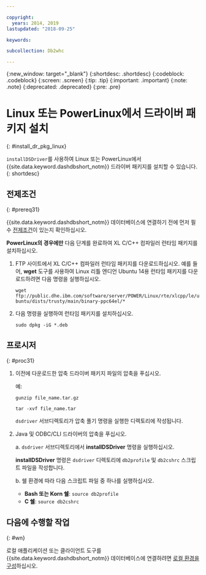 ```yaml
---

copyright:
  years: 2014, 2019
lastupdated: "2018-09-25"

keywords:

subcollection: Db2whc

---
```


<!-- Attribute definitions --> 
{:new_window: target="_blank"}
{:shortdesc: .shortdesc}
{:codeblock: .codeblock}
{:screen: .screen}
{:tip: .tip}
{:important: .important}
{:note: .note}
{:deprecated: .deprecated}
{:pre: .pre}

# Linux 또는 PowerLinux에서 드라이버 패키지 설치
{: #install_dr_pkg_linux}

`installDSDriver`를 사용하여 Linux 또는 PowerLinux에서 {{site.data.keyword.dashdbshort_notm}} 드라이버 패키지를 설치할 수 있습니다. 
{: shortdesc}

## 전제조건
{: #prereq31}

{{site.data.keyword.dashdbshort_notm}} 데이터베이스에 연결하기 전에 먼저 필수 [전제조건](/docs/services/Db2whc/connecting?topic=Db2whc-connect_ov#prereqs)이 있는지 확인하십시오.

<!-- Download the Db2 driver package for your operating system from the web console and install it. -->

**PowerLinux의 경우에만** 다음 단계를 완료하여 XL C/C++ 컴파일러 런타임 패키지를 설치하십시오.

1. FTP 사이트에서 XL C/C++ 컴파일러 런타임 패키지를 다운로드하십시오. 예를 들어, **wget** 도구를 사용하여 Linux 리틀 엔디언 Ubuntu 14용 런타임 패키지를 다운로드하려면 다음 명령을 실행하십시오. 

   `wget ftp://public.dhe.ibm.com/software/server/POWER/Linux/rte/xlcpp/le/ubuntu/dists/trusty/main/binary-ppc64el/*`
2. 다음 명령을 실행하여 런타임 패키지를 설치하십시오.

   `sudo dpkg -iG *.deb` 

## 프로시저
{: #proc31}

1. 이전에 다운로드한 압축 드라이버 패키지 파일의 압축을 푸십시오.

   예: 

   `gunzip file_name.tar.gz`

   `tar -xvf file_name.tar`

    `dsdriver` 서브디렉토리가 압축 풀기 명령을 실행한 디렉토리에 작성됩니다.
2. Java 및 ODBC/CLI 드라이버의 압축을 푸십시오.

   a. `dsdriver` 서브디렉토리에서 **installDSDriver** 명령을 실행하십시오.
   
   **installDSDriver** 명령은 `dsdriver` 디렉토리에 `db2profile` 및 `db2cshrc` 스크립트 파일을 작성합니다.

   b. 쉘 환경에 따라 다음 스크립트 파일 중 하나를 실행하십시오.

   - **Bash 또는 Korn 쉘**: `source db2profile`
   - **C 쉘**: `source db2cshrc`

## 다음에 수행할 작업
{: #wn}

로컬 애플리케이션 또는 클라이언트 도구를 {{site.data.keyword.dashdbshort_notm}} 데이터베이스에 연결하려면 [로컬 환경을 구성](/docs/services/Db2whc?topic=Db2whc-cfg_loc_env#cfg_loc_env)하십시오.   




